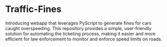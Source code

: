 # Traffic-Fines
Introducing webapp that leverages PyScript to generate fines for cars caught overspeeding. This repository provides a simple, user-friendly solution for automating the ticketing process, making it easier and more efficient for law enforcement to monitor and enforce speed limits on roads.
